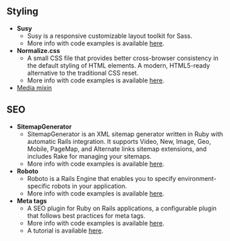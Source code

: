 ## Styling

* **Susy**
  * Susy is a responsive customizable layout toolkit for Sass.
  * More info with code examples is available [here](http://susy.oddbird.net/).
* **Normalize.css**
  * A small CSS file that provides better cross-browser consistency in the default styling of HTML elements. A modern, HTML5-ready alternative to the traditional CSS reset.
  * More info with code examples is available [here](http://nicolasgallagher.com/about-normalize-css/).
* [Media mixin](https://github.com/infinum/media-blender)

## SEO

* **SitemapGenerator**
  * SitemapGenerator is an XML sitemap generator written in Ruby with automatic Rails integration. It supports Video, New, Image, Geo, Mobile, PageMap, and Alternate links sitemap extensions, and includes Rake for managing your sitemaps.
  * More info with code examples is available [here](https://github.com/kjvarga/sitemap_generator).
* **Roboto**
  * Roboto is a Rails Engine that enables you to specify environment-specific robots in your application.
  * More info with code examples is available [here](https://github.com/LaunchAcademy/roboto).
* **Meta tags**
  * A SEO plugin for Ruby on Rails applications, a configurable plugin that follows best practices for meta tags.
  * More info with code examples is available [here](https://github.com/kpumuk/meta-tags).
  * A tutorial is available [here](http://cookieshq.co.uk/posts/easy-seo-metatags-with-rails-4/).
